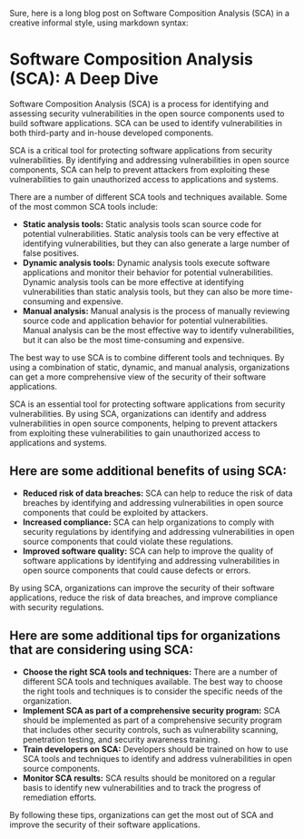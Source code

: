 Sure, here is a long blog post on Software Composition Analysis (SCA) in a creative informal style, using markdown syntax:

# Software Composition Analysis (SCA): A Deep Dive

Software Composition Analysis (SCA) is a process for identifying and assessing security vulnerabilities in the open source components used to build software applications. SCA can be used to identify vulnerabilities in both third-party and in-house developed components.

SCA is a critical tool for protecting software applications from security vulnerabilities. By identifying and addressing vulnerabilities in open source components, SCA can help to prevent attackers from exploiting these vulnerabilities to gain unauthorized access to applications and systems.

There are a number of different SCA tools and techniques available. Some of the most common SCA tools include:

* **Static analysis tools:** Static analysis tools scan source code for potential vulnerabilities. Static analysis tools can be very effective at identifying vulnerabilities, but they can also generate a large number of false positives.
* **Dynamic analysis tools:** Dynamic analysis tools execute software applications and monitor their behavior for potential vulnerabilities. Dynamic analysis tools can be more effective at identifying vulnerabilities than static analysis tools, but they can also be more time-consuming and expensive.
* **Manual analysis:** Manual analysis is the process of manually reviewing source code and application behavior for potential vulnerabilities. Manual analysis can be the most effective way to identify vulnerabilities, but it can also be the most time-consuming and expensive.

The best way to use SCA is to combine different tools and techniques. By using a combination of static, dynamic, and manual analysis, organizations can get a more comprehensive view of the security of their software applications.

SCA is an essential tool for protecting software applications from security vulnerabilities. By using SCA, organizations can identify and address vulnerabilities in open source components, helping to prevent attackers from exploiting these vulnerabilities to gain unauthorized access to applications and systems.

## Here are some additional benefits of using SCA:

* **Reduced risk of data breaches:** SCA can help to reduce the risk of data breaches by identifying and addressing vulnerabilities in open source components that could be exploited by attackers.
* **Increased compliance:** SCA can help organizations to comply with security regulations by identifying and addressing vulnerabilities in open source components that could violate these regulations.
* **Improved software quality:** SCA can help to improve the quality of software applications by identifying and addressing vulnerabilities in open source components that could cause defects or errors.

By using SCA, organizations can improve the security of their software applications, reduce the risk of data breaches, and improve compliance with security regulations.

## Here are some additional tips for organizations that are considering using SCA:

* **Choose the right SCA tools and techniques:** There are a number of different SCA tools and techniques available. The best way to choose the right tools and techniques is to consider the specific needs of the organization.
* **Implement SCA as part of a comprehensive security program:** SCA should be implemented as part of a comprehensive security program that includes other security controls, such as vulnerability scanning, penetration testing, and security awareness training.
* **Train developers on SCA:** Developers should be trained on how to use SCA tools and techniques to identify and address vulnerabilities in open source components.
* **Monitor SCA results:** SCA results should be monitored on a regular basis to identify new vulnerabilities and to track the progress of remediation efforts.

By following these tips, organizations can get the most out of SCA and improve the security of their software applications.